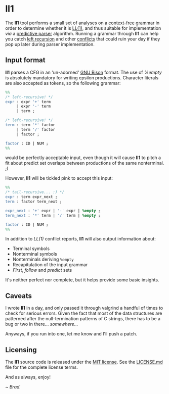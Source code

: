 
# ll1

The **ll1** tool performs a small set of analyses on a
[context-free grammar](https://en.wikipedia.org/wiki/Context-free_grammar)
in order to determine whether it is
[LL(1)](https://en.wikipedia.org/wiki/LL_grammar), and thus suitable
for implementation _via_ a
[predictive parser](https://en.wikipedia.org/wiki/Recursive_descent_parser)
algorithm. Running a grammar through **ll1** can help you catch
[left recursion](https://en.wikipedia.org/wiki/Left_recursion) and other
[conflicts](https://en.wikipedia.org/wiki/LL_parser#LL.281.29_Conflicts)
that could ruin your day if they pop up later during parser implementation.

## Input format

**ll1** parses a CFG in an 'un-adorned'
[GNU Bison](https://en.wikipedia.org/wiki/GNU_bison) format. The use of
_%empty_ is absolutely mandatory for writing epsilon productions. Character
literals are also accepted as tokens, so the following grammar:

```yacc
%%
/* left-recursive! */
expr : expr '+' term
     | expr '-' term
     | term ;

/* left-recursive! */
term : term '*' factor
     | term '/' factor
     | factor ;

factor : ID | NUM ;
%%
```

would be perfectly acceptable input, even though it will cause **ll1**
to pitch a fit about predict set overlaps between productions of the
same nonterminal. _;)_

However, **ll1** will be tickled pink to accept this input:

```yacc
%%
/* tail-recursive... :) */
expr : term expr_next ;
term : factor term_next ;

expr_next : '+' expr | '-' expr | %empty ;
term_next : '*' term | '/' term | %empty ;

factor : ID | NUM ;
%%
```

In addition to _LL(1)_ conflict reports, **ll1** will also output information
about:

 * Terminal symbols
 * Nonterminal symbols
 * Nonterminals deriving `%empty`
 * Recapitulation of the input grammar
 * _First_, _follow_ and _predict_ sets

It's neither perfect nor complete, but it helps provide some basic insights.

## Caveats

I wrote **ll1** in a day, and only passed it through valgrind a handful of
times to check for serious errors. Given the fact that most of the data
structures are patterned after the null-termination patterns of C strings,
there has to be a bug or two in there... _somewhere..._

Anyways, if you run into one, let me know and I'll push a patch.

## Licensing

The **ll1** source code is released under the
[MIT license](https://opensource.org/licenses/MIT). See the
[LICENSE.md](LICENSE.md) file for the complete license terms.

And as always, enjoy!

*~ Brad.*

